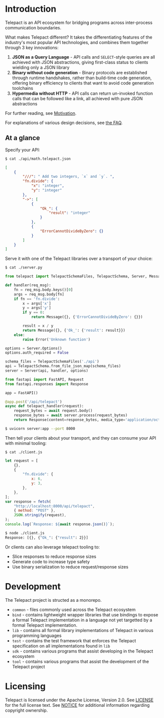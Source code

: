 # Introduction

Telepact is an API ecosystem for bridging programs across inter-process
communication boundaries.

What makes Telepact different? It takes the differentiating features of the
industry's most popular API technologies, and combines them together through 3
key innovations:

1. **JSON as a Query Language** - API calls and `SELECT`-style queries are all
   achieved with JSON abstractions, giving first-class status to clients
   wielding only a JSON library
2. **Binary without code generation** - Binary protocols are established through
   runtime handshakes, rather than build-time code generation, offering binary
   efficiency to clients that want to avoid code generation toolchains
3. **Hypermedia without HTTP** - API calls can return un-invoked function calls
   that can be followed like a link, all achieved with pure JSON abstractions

For further reading, see [Motivation](./doc/motivation.md).

For explanations of various design decisions, see [the FAQ](./doc/faq.md).

## At a glance

Specify your API:

```sh
$ cat ./api/math.telepact.json
```

```json
[
    {
        "///": " Add two integers, `x` and `y`. ",
        "fn.divide": {
            "x": "integer",
            "y": "integer"
        },
        "->": [
            {
                "Ok_": {
                    "result": "integer"
                }
            },
            {
                "ErrorCannotDivideByZero": {}
            }
        ]
    }
]
```

Serve it with one of the Telepact libraries over a transport of your choice:

```sh
$ cat ./server.py
```

```py
from telepact import TelepactSchemaFiles, TelepactSchema, Server, Message

def handler(req_msg):
    fn = req_msg.body.keys()[0]
    args = req_msg.body[fn]
    if fn == 'fn.divide':
        x = args['x']
        y = args['y']
        if y == 0:
            return Message({}, {'ErrorCannotDivideByZero': {}})

        result = x / y
        return Message({}, {'Ok_': {'result': result}})
    else:
        raise Error('Unknown function')

options = Server.Options()
options.auth_required = False

schema_files = TelepactSchemaFiles('./api')
api = TelepactSchema.from_file_json_map(schema_files)
server = Server(api, handler, options)

from fastapi import FastAPI, Request
from fastapi.responses import Response

app = FastAPI()

@app.post('/api/telepact')
async def telepact_handler(request):
    request_bytes = await request.body()
    response_bytes = await server.process(request_bytes)
    return Response(content=response_bytes, media_type='application/octet-stream')
```

```sh
$ uvicorn server:app --port 8000
```

Then tell your clients about your transport, and they can consume your API with
minimal tooling:

```
$ cat ./client.js
```

```js
let request = [
    {},
    {
        "fn.divide": {
            x: 6,
            y: 3,
        },
    },
];
var response = fetch(
    "http://localhost:8000/api/telepact",
    { method: "POST" },
    JSON.stringify(request),
);
console.log(`Response: ${await response.json()}`);
```

```sh
$ node ./client.js
Response: [{}, {"Ok_": {"result": 2}}]
```

Or clients can also leverage telepact tooling to:

-   Slice responses to reduce response sizes
-   Generate code to increase type safety
-   Use binary serialization to reduce request/response sizes

# Development

The Telepact project is structed as a monorepo.

-   `common` - files commonly used across the Telepact ecosystem
-   `bind` - contains lightweight wrapper libraries that use bindings to expose
    a formal Telepact implementation in a language not yet targetted by a formal
    Telepact implementation.
-   `lib` - contains all formal library implementations of Telepact in various
    programming languages
-   `test` - contains the test framework that enforces the Telepact
    specification on all implementations found in `lib`
-   `sdk` - contains various programs that assist developing in the Telepact
    ecosystem
-   `tool` - contains various programs that assist the development of the
    Telepact project

# Licensing

Telepact is licensed under the Apache License, Version 2.0. See
[LICENSE](LICENSE) for the full license text. See [NOTICE](NOTICE) for
additional information regarding copyright ownership.
